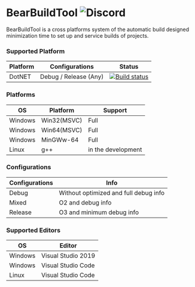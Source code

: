 BearBuildTool ![Discord](https://img.shields.io/discord/530968529311367178?label=discord)
==========================
BearBuildTool is a cross platforms system of the automatic build  designed minimization time to set up and service builds of projects.

### Supported Platform
|Platform|Configurations|Status|
|---|---|---|
|DotNET|Debug / Release (Any)|[![Build status](https://ci.appveyor.com/api/projects/status/9xtrftfykypvmotv?svg=true)](https://ci.appveyor.com/project/BearIvan/bearbuildtool)|

### Platforms

|OS|Platform|Support|
|---|---|---|
|Windows|Win32(MSVC)|Full|
|Windows|Win64(MSVC)|Full|
|Windows|MinGWw-64|Full|
|Linux|g++|in the development|

### Configurations 
|Configurations|Info|
|---|---|
|Debug|Without optimized and full debug info|
|Mixed|O2 and debug info|
|Release|O3 and minimum debug info|

### Supported Editors 
|OS|Editor|
|---|---|
|Windows|Visual Studio 2019|
|Windows|Visual Studio Code|
|Linux|Visual Studio Code|
